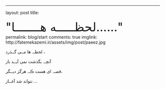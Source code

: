 ---
layout: post
title: 
<div style="font-size:40px;"> "لحظـــــه هـــــــا......"</div> 
permalink: blog/start
comments: true
imglink: http://fatemekazemi.ir/assets/img/post/paeez.jpg
  لحظـہ ها مــی گــذرد ،

  آنچـہ بگذشت نمی آیــد باز 

 قصـہ ای هست ڪـہ هرگز دیــگر، 

  نتواند شد آغــاز ...
